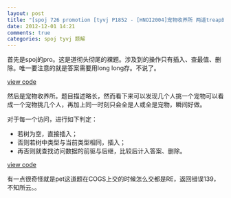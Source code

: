 ```yaml
---
layout: post
title: "[spoj 726 promotion [tyvj P1852 - [HNOI2004]宠物收养所 两道treap的裸题练习"
date: 2012-12-01 14:21
comments: true
categories: spoj tyvj 题解
---
```

首先是spoj的pro。这是道彻头彻尾的裸题。涉及到的操作只有插入、查最值、删除。唯一要注意的就是答案需要用long long存。不说了。

[view code](codepad.org/MIH1sOey)

然后是宠物收养所。题目描述略长，然而看下来可以发现几个人挑一个宠物可以看成一个宠物挑几个人，再加上同一时刻只会全是人或全是宠物，瞬间好做。

对于每一个访问，进行如下判定：

*	若树为空，直接插入；
*	否则若树中类型与当前类型相同，插入；
*	再否则就查找访问数据的前驱与后继，比较后计入答案、删除。

[view code](codepad.org/z6HctmHK)

有一点很奇怪就是pet这道题在COGS上交的时候怎么交都是RE，返回错误139，不知所云。。